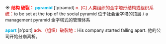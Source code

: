 ☀ <font color="red">**结构 破裂：**</font>
<font color="sky blue">**pyramid**</font> ['pɪrəmɪd] 
<font color="#c00000">n. [C] 人类组织的金字塔形结构或组织系统：</font>to be set at the top of the social pyramid 位于社会金字塔的顶层 / a management pyramid 金字塔式的管理体系

<font color="sky blue">**apart**</font> [ə'pɑːt] 
<font color="#c00000">adv.（组织）破裂地：</font>His company started falling apart. 他的公司开始分崩离析。

